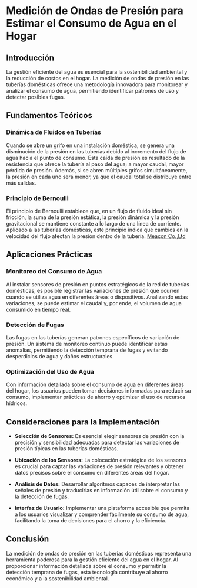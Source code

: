 # **Medición de Ondas de Presión para Estimar el Consumo de Agua en el Hogar**

## **Introducción**

La gestión eficiente del agua es esencial para la sostenibilidad ambiental y la reducción de costos en el hogar. La medición de ondas de presión en las tuberías domésticas ofrece una metodología innovadora para monitorear y analizar el consumo de agua, permitiendo identificar patrones de uso y detectar posibles fugas.​

## **Fundamentos Teóricos**

### **Dinámica de Fluidos en Tuberías**

Cuando se abre un grifo en una instalación doméstica, se genera una disminución de la presión en las tuberías debido al incremento del flujo de agua hacia el punto de consumo. Esta caída de presión es resultado de la resistencia que ofrece la tubería al paso del agua; a mayor caudal, mayor pérdida de presión. Además, si se abren múltiples grifos simultáneamente, la presión en cada uno será menor, ya que el caudal total se distribuye entre más salidas. ​

### **Principio de Bernoulli**

El principio de Bernoulli establece que, en un flujo de fluido ideal sin fricción, la suma de la presión estática, la presión dinámica y la presión gravitacional se mantiene constante a lo largo de una línea de corriente. Aplicado a las tuberías domésticas, este principio indica que cambios en la velocidad del flujo afectan la presión dentro de la tubería. ​[Meacon Co.,Ltd](https://es.meaconsensor.com/training/flow-rate-and-pressure?utm_source=chatgpt.com)

## **Aplicaciones Prácticas**

### **Monitoreo del Consumo de Agua**

Al instalar sensores de presión en puntos estratégicos de la red de tuberías domésticas, es posible registrar las variaciones de presión que ocurren cuando se utiliza agua en diferentes áreas o dispositivos. Analizando estas variaciones, se puede estimar el caudal y, por ende, el volumen de agua consumido en tiempo real.​

### **Detección de Fugas**

Las fugas en las tuberías generan patrones específicos de variación de presión. Un sistema de monitoreo continuo puede identificar estas anomalías, permitiendo la detección temprana de fugas y evitando desperdicios de agua y daños estructurales. ​

### **Optimización del Uso de Agua**

Con información detallada sobre el consumo de agua en diferentes áreas del hogar, los usuarios pueden tomar decisiones informadas para reducir su consumo, implementar prácticas de ahorro y optimizar el uso de recursos hídricos.​

## **Consideraciones para la Implementación**

* **Selección de Sensores:** Es esencial elegir sensores de presión con la precisión y sensibilidad adecuadas para detectar las variaciones de presión típicas en las tuberías domésticas.​

* **Ubicación de los Sensores:** La colocación estratégica de los sensores es crucial para captar las variaciones de presión relevantes y obtener datos precisos sobre el consumo en diferentes áreas del hogar.​

* **Análisis de Datos:** Desarrollar algoritmos capaces de interpretar las señales de presión y traducirlas en información útil sobre el consumo y la detección de fugas.​

* **Interfaz de Usuario:** Implementar una plataforma accesible que permita a los usuarios visualizar y comprender fácilmente su consumo de agua, facilitando la toma de decisiones para el ahorro y la eficiencia.​

## **Conclusión**

La medición de ondas de presión en las tuberías domésticas representa una herramienta poderosa para la gestión eficiente del agua en el hogar. Al proporcionar información detallada sobre el consumo y permitir la detección temprana de fugas, esta tecnología contribuye al ahorro económico y a la sostenibilidad ambiental.

